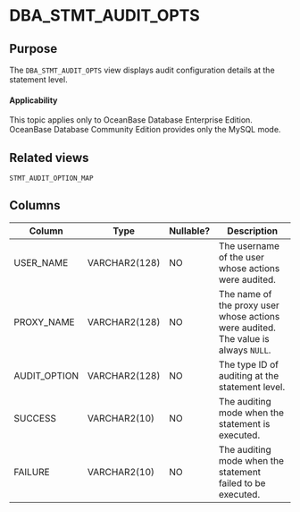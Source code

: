 # DBA_STMT_AUDIT_OPTS

## Purpose

The `DBA_STMT_AUDIT_OPTS` view displays audit configuration details at the statement level.

  <main id="notice" >
    <h4>Applicability</h4>
    <p>This topic applies only to OceanBase Database Enterprise Edition. OceanBase Database Community Edition provides only the MySQL mode. </p>
  </main>

## Related views

`STMT_AUDIT_OPTION_MAP`

## Columns

| **Column** | **Type** | **Nullable?** | **Description** |
|--------------|---------------|----------------|--------------------------------|
| USER_NAME | VARCHAR2(128) | NO | The username of the user whose actions were audited. |
| PROXY_NAME | VARCHAR2(128) | NO | The name of the proxy user whose actions were audited. The value is always `NULL`. |
| AUDIT_OPTION | VARCHAR2(128) | NO | The type ID of auditing at the statement level. |
| SUCCESS | VARCHAR2(10) | NO | The auditing mode when the statement is executed. |
| FAILURE | VARCHAR2(10) | NO | The auditing mode when the statement failed to be executed. |
